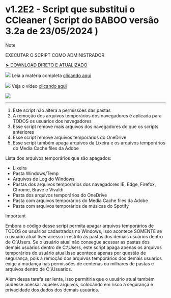 # v1.2E2 - Script que substitui o CCleaner ( Script do BABOO versão 3.2a de 23/05/2024 )

> [!NOTE]  
> EXECUTAR O SCRIPT COMO ADMINISTRADOR

[➤ DOWNLOAD DIRETO E ATUALIZADO](https://www.baboo.com.br/script/atual)

![](https://i.imgur.com/GvkFWI0.png) Leia a matéria completa [clicando aqui](https://www.baboo.com.br/tutorial-windows/script-do-baboo-para-apagar-arquivos-temporarios/)

![](https://i.imgur.com/toQwUZE.png) Veja o vídeo [clicando aqui](https://www.youtube.com/watch?v=ybh0sXgzmXQ)

![](https://i.imgur.com/U8gYxcE.png)

---

1. Este script não altera a permissões das pastas
2. A remoção dos arquivos temporários dos navegadores é aplicada para TODOS os usuários dos navegadores
3. Esse script remove mais arquivos dos navegadores do que os scripts anteriores
4. Esse script remove arquivos temporários do OneDrive
5. Esse script também apaga arquivos da Lixeira e os arquivos temporários do Media Cache files da Adobe

Lista dos arquivos temporários que são apagados:
- Lixeira
- Pasta Windows/Temp
- Arquivos de Log do Windows
- Pastas dos arquivos temporários dos navegadores IE, Edge, Firefox, Chrome, Brave e Vivaldi
- Pasta dos arquivos temporários do OneDrive
- Pasta com arquivos temporários do Media Cache files da Adobe
- Pasta com arquivos temporários de músicas do Spotify

> [!IMPORTANT]  
> Embora o código desse script permita apagar arquivos temporários de TODOS os usuários cadastrados no Windows, isso acontece SOMENTE se o usuário atual tiver acesso irrestrito às pastas dos demais usuários dentro de C:\Users. Se o usuário atual não consegue acessar as pastas dos demais usuários dentro de C:\Users, este script apaga apenas os arquivos temporários do usuário atual.Isso acontece apenas por questão de segurança, pois a remoção dos arquivos temporários dos demais usuários exige a mudança nas permissões de centenas ou milhares de pastas e arquivos dentro de C:\Usuarios.
> 
> Além dessa tarefa ser lenta, isso permitiria que o usuário atual também pudesse acessar aqueles arquivos, colocando em risco a segurança e privacidade dos dados dos demais usuários.
